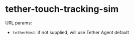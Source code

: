 # tether-touch-tracking-sim

URL params:
- `tetherHost`: if not supplied, will use Tether Agent default

